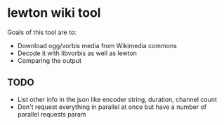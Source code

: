 # lewton wiki tool

Goals of this tool are to:

* Download ogg/vorbis media from Wikimedia commons
* Decode it with libvorbis as well as lewton
* Comparing the output

## TODO

* List other info in the json like encoder string, duration, channel count
* Don't request everything in parallel at once but have a number of parallel requests param
